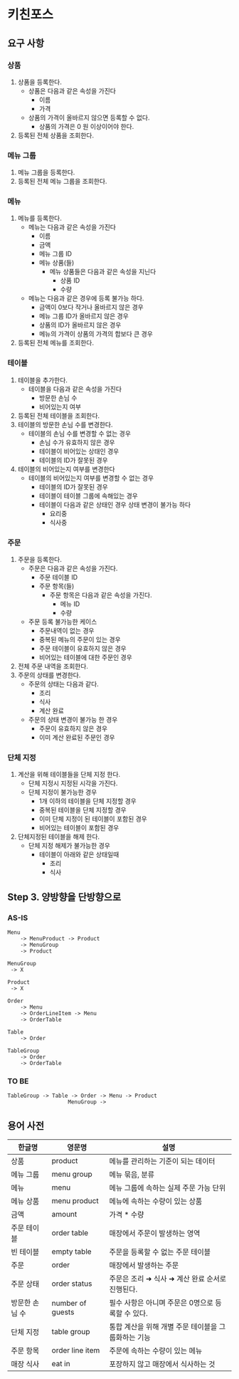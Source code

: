 # 키친포스

## 요구 사항
### 상품
1. 상품을 등록한다.
    * 상품은 다음과 같은 속성을 가진다
        * 이름
        * 가격
    * 상품의 가격이 올바르지 않으면 등록할 수 없다.
        * 상품의 가격은 0 원 이상이어야 한다.
2. 등록된 전체 상품을 조회한다.

### 메뉴 그룹
1. 메뉴 그룹을 등록한다.
2. 등록된 전체 메뉴 그룹을 조회한다.

### 메뉴
1. 메뉴를 등록한다.
    * 메뉴는 다음과 같은 속성을 가진다
        * 이름
        * 금액
        * 메뉴 그룹 ID
        * 메뉴 상품(들)
            * 메뉴 상품들은 다음과 같은 속성을 지닌다
                * 상품 ID
                * 수량
    * 메뉴는 다음과 같은 경우에 등록 불가능 하다.
        * 금액이 0보다 작거나 올바르지 않은 경우
        * 메뉴 그룹 ID가 올바르지 않은 경우
        * 상품의 ID가 올바르지 않은 경우
        * 메뉴의 가격이 상품의 가격의 합보다 큰 경우
2. 등록된 전체 메뉴를 조회한다.

### 테이블
1. 테이블을 추가한다.
    * 테이블을 다음과 같은 속성을 가진다
        * 방문한 손님 수
        * 비어있는지 여부
2. 등록된 전체 테이블을 조회한다.
3. 테이블의 방문한 손님 수를 변경한다.
    * 테이블의 손님 수를 변경할 수 없는 경우
        * 손님 수가 유효하지 않은 경우
        * 테이블이 비어있는 상태인 경우
        * 테이블의 ID가 잘못된 경우
4. 테이블의 비어있는지 여부를 변경한다
    * 테이블의 비어있는지 여부를 변경할 수 없는 경우
        * 테이블의 ID가 잘못된 경우
        * 테이블이 테이블 그룹에 속해있는 경우
        * 테이블이 다음과 같은 상태인 경우 상태 변경이 불가능 하다
            * 요리중
            * 식사중

### 주문
1. 주문을 등록한다.
    * 주문은 다음과 같은 속성을 가진다.
        * 주문 테이블 ID 
        * 주문 항목(들)
            * 주문 항목은 다음과 같은 속성을 가진다.
                * 메뉴 ID
                * 수량
    * 주문 등록 불가능한 케이스
        * 주문내역이 없는 경우
        * 중복된 메뉴의 주문이 있는 경우
        * 주문 테이블이 유효하지 않은 경우
        * 비어있는 테이블에 대한 주문인 경우
2. 전체 주문 내역을 조회한다.
3. 주문의 상태를 변경한다.
    * 주문의 상태는 다음과 같다.
        * 조리
        * 식사
        * 계산 완료
    * 주문의 상태 변경이 불가능 한 경우
        * 주문이 유효하지 않은 경우
        * 이미 계산 완료된 주문인 경우

### 단체 지정
1. 계산을 위해 테이블들을 단체 지정 한다.
    * 단체 지정시 지정된 시각을 가진다.
    * 단체 지정이 불가능한 경우
        * 1개 이하의 테이블을 단체 지정할 경우
        * 중복된 테이블을 단체 지정할 경우
        * 이미 단체 지정이 된 테이블이 포함된 경우
        * 비어있는 테이블이 포함된 경우
2. 단체지정된 테이블을 해제 한다.
    * 단체 지정 해제가 불가능한 경우
        * 테이블이 아래와 같은 상태일때
            * 조리
            * 식사
            
            
## Step 3. 양방향을 단방향으로
### AS-IS
```$xslt
Menu
    -> MenuProduct -> Product 
    -> MenuGroup
    -> Product

MenuGroup
 -> X

Product
 -> X

Order
    -> Menu
    -> OrderLineItem -> Menu
    -> OrderTable

Table
    -> Order

TableGroup
    -> Order
    -> OrderTable

```          

### TO BE
```$xslt
TableGroup -> Table -> Order -> Menu -> Product
                   MenuGroup ->  
```


## 용어 사전

| 한글명 | 영문명 | 설명 |
| --- | --- | --- |
| 상품 | product | 메뉴를 관리하는 기준이 되는 데이터 |
| 메뉴 그룹 | menu group | 메뉴 묶음, 분류 |
| 메뉴 | menu | 메뉴 그룹에 속하는 실제 주문 가능 단위 |
| 메뉴 상품 | menu product | 메뉴에 속하는 수량이 있는 상품 |
| 금액 | amount | 가격 * 수량 |
| 주문 테이블 | order table | 매장에서 주문이 발생하는 영역 |
| 빈 테이블 | empty table | 주문을 등록할 수 없는 주문 테이블 |
| 주문 | order | 매장에서 발생하는 주문 |
| 주문 상태 | order status | 주문은 조리 ➜ 식사 ➜ 계산 완료 순서로 진행된다. |
| 방문한 손님 수 | number of guests | 필수 사항은 아니며 주문은 0명으로 등록할 수 있다. |
| 단체 지정 | table group | 통합 계산을 위해 개별 주문 테이블을 그룹화하는 기능 |
| 주문 항목 | order line item | 주문에 속하는 수량이 있는 메뉴 |
| 매장 식사 | eat in | 포장하지 않고 매장에서 식사하는 것 |
